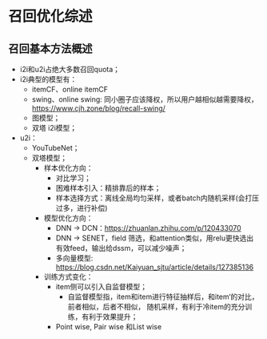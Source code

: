 # 召回优化综述

## 召回基本方法概述

* i2i和u2i占绝大多数召回quota；
* i2i典型的模型有：
  * itemCF、online itemCF
  * swing、online swing: 同小圈子应该降权，所以用户越相似越需要降权，https://www.cjh.zone/blog/recall-swing/
  * 图模型；
  * 双塔 i2i模型；
* u2i：
  * YouTubeNet；
  * 双塔模型；
    * 样本优化方向：
      * 对比学习；
      * 困难样本引入：精排靠后的样本；
      * 样本选择方式：离线全局均匀采样，或者batch内随机采样(会打压过多，进行补偿)
    * 模型优化方向：
      * DNN -> DCN：https://zhuanlan.zhihu.com/p/120433070
      * DNN -> SENET，field 筛选，和attention类似，用relu更快选出有效feed，输出给dssm，可以减少噪声；
      * 多向量模型: https://blog.csdn.net/Kaiyuan_sjtu/article/details/127385136
    * 训练方式变化：
      * item侧可以引入自监督模型；
        * 自监督模型指，item和item进行特征抽样后，和item‘的对比，前者相似，后者不相似，
          随机采样，有利于冷item的充分训练，有利于效果提升；
      * Point wise, Pair wise 和List wise




